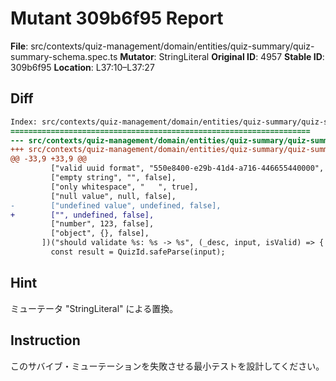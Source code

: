 # Mutant 309b6f95 Report

**File**: src/contexts/quiz-management/domain/entities/quiz-summary/quiz-summary-schema.spec.ts
**Mutator**: StringLiteral
**Original ID**: 4957
**Stable ID**: 309b6f95
**Location**: L37:10–L37:27

## Diff

```diff
Index: src/contexts/quiz-management/domain/entities/quiz-summary/quiz-summary-schema.spec.ts
===================================================================
--- src/contexts/quiz-management/domain/entities/quiz-summary/quiz-summary-schema.spec.ts	original
+++ src/contexts/quiz-management/domain/entities/quiz-summary/quiz-summary-schema.spec.ts	mutated #4957
@@ -33,9 +33,9 @@
         ["valid uuid format", "550e8400-e29b-41d4-a716-446655440000", true],
         ["empty string", "", false],
         ["only whitespace", "   ", true],
         ["null value", null, false],
-        ["undefined value", undefined, false],
+        ["", undefined, false],
         ["number", 123, false],
         ["object", {}, false],
       ])("should validate %s: %s -> %s", (_desc, input, isValid) => {
         const result = QuizId.safeParse(input);
```

## Hint

ミューテータ "StringLiteral" による置換。

## Instruction

このサバイブ・ミューテーションを失敗させる最小テストを設計してください。

